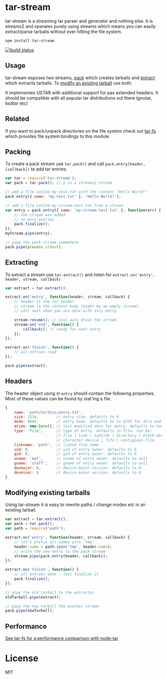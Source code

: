 # tar-stream

tar-stream is a streaming tar parser and generator and nothing else. It is streams2 and operates purely using streams which means you can easily extract/parse tarballs without ever hitting the file system.

	npm install tar-stream

[![build status](https://secure.travis-ci.org/mafintosh/tar-stream.png)](http://travis-ci.org/mafintosh/tar-stream)

## Usage

tar-stream exposes two streams, [pack](https://github.com/mafintosh/tar-stream#packing) which creates tarballs and [extract](https://github.com/mafintosh/tar-stream#extracting) which extracts tarballs. To [modify an existing tarball](https://github.com/mafintosh/tar-stream#modifying-existing-tarballs) use both.


It implementes USTAR with additional support for pax extended headers. It should be compatible with all popular tar distributions out there (gnutar, bsdtar etc)

## Related

If you want to pack/unpack directories on the file system check out [tar-fs](https://github.com/mafintosh/tar-fs) which provides file system bindings to this module.

## Packing

To create a pack stream use `tar.pack()` and call `pack.entry(header, [callback])` to add tar entries.

``` js
var tar = require('tar-stream');
var pack = tar.pack(); // p is a streams2 stream

// add a file called my-test.txt with the content "Hello World!"
pack.entry({ name: 'my-test.txt' }, 'Hello World!');

// add a file called my-stream-test.txt from a stream
var entry = pack.entry({ name: 'my-stream-test.txt' }, function(err) {
	// the stream was added
	// no more entries
	pack.finalize();
});
myStream.pipe(entry);

// pipe the pack stream somewhere
pack.pipe(process.stdout);
```

## Extracting

To extract a stream use `tar.extract()` and listen for `extract.on('entry', header, stream, callback)`

``` js
var extract = tar.extract();

extract.on('entry', function(header, stream, callback) {
	// header is the tar header
	// stream is the content body (might be an empty stream)
	// call next when you are done with this entry

	stream.resume(); // just auto drain the stream
	stream.on('end', function() {
		callback(); // ready for next entry
	});
});

extract.on('finish', function() {
	// all entries read
});

pack.pipe(extract);
```

## Headers

The header object using in `entry` should contain the following properties.
Most of these values can be found by stat'ing a file.

``` js
{
	name: 'path/to/this/entry.txt',
	size: 1314,        // entry size. defaults to 0
	mode: 0644,        // entry mode. defaults to to 0755 for dirs and 0644 otherwise
	mtime: new Date(), // last modified date for entry. defaults to now.
	type: 'file',      // type of entry. defaults to file. can be:
	                   // file | link | symlink | directory | block-device
	                   // character-device | fifo | contigious-file
	linkname: 'path',  // linked file name
	uid: 0,            // uid of entry owner. defaults to 0
	gid: 0,            // gid of entry owner. defaults to 0
	uname: 'maf',      // uname of entry owner. defaults to null
	gname: 'staff',    // gname of entry owner. defaults to null
	devmajor: 0,       // device major version. defaults to 0
	devminor: 0        // device minor version. defaults to 0
}
```

## Modifying existing tarballs

Using tar-stream it is easy to rewrite paths / change modes etc in an existing tarball.

``` js
var extract = tar.extract();
var pack = tar.pack();
var path = require('path');

extract.on('entry', function(header, stream, callback) {
	// let's prefix all names with 'tmp'
	header.name = path.join('tmp', header.name);
	// write the new entry to the pack stream
	stream.pipe(pack.entry(header, callback));
});

extract.on('finish', function() {
	// all entries done - lets finalize it
	pack.finalize();
});

// pipe the old tarball to the extractor
oldTarball.pipe(extract);

// pipe the new tarball the another stream
pack.pipe(newTarball);
```

## Performance

[See tar-fs for a performance comparison with node-tar](https://github.com/mafintosh/tar-fs/blob/master/README.md#performance)

# License

MIT
